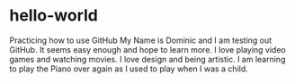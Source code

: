 # hello-world
Practicing how to use GitHub
My Name is Dominic and I am testing out GitHub. It seems easy enough and hope to learn more. I love playing video games and watching movies. I love design and being artistic. I am learning to play the Piano over again as I used to play when I was a child.
